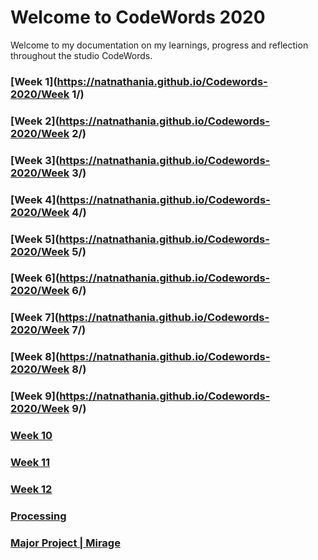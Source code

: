 # Welcome to CodeWords 2020

Welcome to my documentation on my learnings, progress and reflection throughout the studio CodeWords.

### [Week 1](https://natnathania.github.io/Codewords-2020/Week 1/)
### [Week 2](https://natnathania.github.io/Codewords-2020/Week 2/)
### [Week 3](https://natnathania.github.io/Codewords-2020/Week 3/)
### [Week 4](https://natnathania.github.io/Codewords-2020/Week 4/)
### [Week 5](https://natnathania.github.io/Codewords-2020/Week 5/)
### [Week 6](https://natnathania.github.io/Codewords-2020/Week 6/)
### [Week 7](https://natnathania.github.io/Codewords-2020/Week 7/)
### [Week 8](https://natnathania.github.io/Codewords-2020/Week 8/)
### [Week 9](https://natnathania.github.io/Codewords-2020/Week 9/)
### [Week 10](https://natnathania.github.io/Codewords-2020/Week_10/)
### [Week 11](https://natnathania.github.io/Codewords-2020/Week_11/)
### [Week 12](https://natnathania.github.io/Codewords-2020/Week_12/)
### [Processing](https://natnathania.github.io/Codewords-2020/Processing/)
### [Major Project | Mirage](https://natnathania.github.io/Codewords-2020/Week_12/Mirage/)

